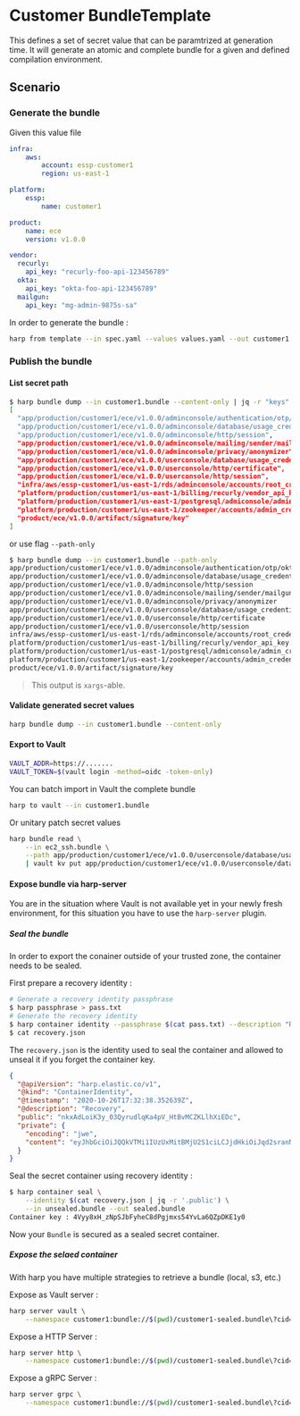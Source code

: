 # Customer BundleTemplate

This defines a set of secret value that can be paramtrized at generation time.
It will generate an atomic and complete bundle for a given and defined
compilation environment.

## Scenario

### Generate the bundle

Given this value file

```yaml
infra:
    aws:
        account: essp-customer1
        region: us-east-1

platform:
    essp:
        name: customer1

product:
    name: ece
    version: v1.0.0

vendor:
  recurly:
    api_key: "recurly-foo-api-123456789"
  okta:
    api_key: "okta-foo-api-123456789"
  mailgun:
    api_key: "mg-admin-9875s-sa"
```

In order to generate the bundle :

```sh
harp from template --in spec.yaml --values values.yaml --out customer1.bundle
```

### Publish the bundle

#### List secret path

```sh
$ harp bundle dump --in customer1.bundle --content-only | jq -r "keys"
[
  "app/production/customer1/ece/v1.0.0/adminconsole/authentication/otp/okta_api_key",
  "app/production/customer1/ece/v1.0.0/adminconsole/database/usage_credentials",
  "app/production/customer1/ece/v1.0.0/adminconsole/http/session",
  "app/production/customer1/ece/v1.0.0/adminconsole/mailing/sender/mailgun_api_key",
  "app/production/customer1/ece/v1.0.0/adminconsole/privacy/anonymizer",
  "app/production/customer1/ece/v1.0.0/userconsole/database/usage_credentials",
  "app/production/customer1/ece/v1.0.0/userconsole/http/certificate",
  "app/production/customer1/ece/v1.0.0/userconsole/http/session",
  "infra/aws/essp-customer1/us-east-1/rds/adminconsole/accounts/root_credentials",
  "platform/production/customer1/us-east-1/billing/recurly/vendor_api_key",
  "platform/production/customer1/us-east-1/postgresql/admiconsole/admin_credentials",
  "platform/production/customer1/us-east-1/zookeeper/accounts/admin_credentials",
  "product/ece/v1.0.0/artifact/signature/key"
]
```

or use flag `--path-only`

```sh
$ harp bundle dump --in customer1.bundle --path-only
app/production/customer1/ece/v1.0.0/adminconsole/authentication/otp/okta_api_key
app/production/customer1/ece/v1.0.0/adminconsole/database/usage_credentials
app/production/customer1/ece/v1.0.0/adminconsole/http/session
app/production/customer1/ece/v1.0.0/adminconsole/mailing/sender/mailgun_api_key
app/production/customer1/ece/v1.0.0/adminconsole/privacy/anonymizer
app/production/customer1/ece/v1.0.0/userconsole/database/usage_credentials
app/production/customer1/ece/v1.0.0/userconsole/http/certificate
app/production/customer1/ece/v1.0.0/userconsole/http/session
infra/aws/essp-customer1/us-east-1/rds/adminconsole/accounts/root_credentials
platform/production/customer1/us-east-1/billing/recurly/vendor_api_key
platform/production/customer1/us-east-1/postgresql/admiconsole/admin_credentials
platform/production/customer1/us-east-1/zookeeper/accounts/admin_credentials
product/ece/v1.0.0/artifact/signature/key
```

> This output is `xargs`-able.

#### Validate generated secret values

```sh
harp bundle dump --in customer1.bundle --content-only
```

#### Export to Vault

```sh
VAULT_ADDR=https://.......
VAULT_TOKEN=$(vault login -method=oidc -token-only)
```

You can batch import in Vault the complete bundle

```sh
harp to vault --in customer1.bundle
```

Or unitary patch secret values

```sh
harp bundle read \
    --in ec2_ssh.bundle \
    --path app/production/customer1/ece/v1.0.0/userconsole/database/usage_credentials \
    | vault kv put app/production/customer1/ece/v1.0.0/userconsole/database/usage_credentials -
```

#### Expose bundle via harp-server

You are in the situation where Vault is not available yet in your newly fresh
environment, for this situation you have to use the `harp-server` plugin.

##### Seal the bundle

In order to export the conainer outside of your trusted zone, the container needs to
be sealed.

First prepare a recovery identity :

```sh
# Generate a recovery identity passphrase
$ harp passphrase > pass.txt
# Generate the recovery identity
$ harp container identity --passphrase $(cat pass.txt) --description "Recovery" --out recovery.json
$ cat recovery.json
```

The `recovery.json` is the identity used to seal the container and allowed to
unseal it if you forget the container key.

```json
{
  "@apiVersion": "harp.elastic.co/v1",
  "@kind": "ContainerIdentity",
  "@timestamp": "2020-10-26T17:32:38.352639Z",
  "@description": "Recovery",
  "public": "nkxAdLoiK3y_03QyrudlqKa4pV_HtBvMCZKLlhXiEDc",
  "private": {
    "encoding": "jwe",
    "content": "eyJhbGciOiJQQkVTMi1IUzUxMitBMjU2S1ciLCJjdHkiOiJqd2sranNvbiIsImVuYyI6IkEyNTZHQ00iLCJwMmMiOjUwMDAwMSwicDJzIjoiWTFBNWEwUTBlblZMU0dKTmJUTnBlUSJ9.rmIZhqU4TDXWlv2WwMHUsexrVDssciiPm4IlagB_Mamdj4eYbckKzg.7JfMfByOMj8-VY2P.I6K_Eml3Xk8K7pBTCSSlX9YqM9ZuzGAnsjYy2VWfUwtce4H1UbZ7fBjH5FiCH80HgCGf7gf5eI7BeZMZ9mBkjOZOErzAp660a4UNgfeYD2ivxAEFGjLpl74brI1fNgBymuxUyScCl12sMRwnjxdqXLN-CuKqfhAmckyKLxMan34.edLt6V03_ChtO7nlXSZPMg"
  }
}
```

Seal the secret container using recovery identity :

```sh
$ harp container seal \
    --identity $(cat recovery.json | jq -r '.public') \
    --in unsealed.bundle --out sealed.bundle
Container key : 4Vyy8xH_zNpSJbFyheC8dPgjmxs54YvLa6QZpDKE1y0
```

Now your `Bundle` is secured as a sealed secret container.

##### Expose the selaed container

With harp you have multiple strategies to retrieve a bundle (local, s3, etc.)

Expose as Vault server :

```sh
harp server vault \
    --namespace customer1:bundle://$(pwd)/customer1-sealed.bundle\?cid=4Vyy8xH_zNpSJbFyheC8dPgjmxs54YvLa6QZpDKE1y0
```

Expose a HTTP Server :

```sh
harp server http \
    --namespace customer1:bundle://$(pwd)/customer1-sealed.bundle\?cid=4Vyy8xH_zNpSJbFyheC8dPgjmxs54YvLa6QZpDKE1y0
```

Expose a gRPC Server :

```sh
harp server grpc \
    --namespace customer1:bundle://$(pwd)/customer1-sealed.bundle\?cid=4Vyy8xH_zNpSJbFyheC8dPgjmxs54YvLa6QZpDKE1y0
```
